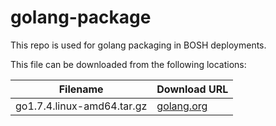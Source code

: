 golang-package
============
This repo is used for golang packaging in BOSH deployments.

This file can be downloaded from the following locations:

| Filename | Download URL |
| -------- | ------------ |
| go1.7.4.linux-amd64.tar.gz | [golang.org](https://golang.org/dl) |
